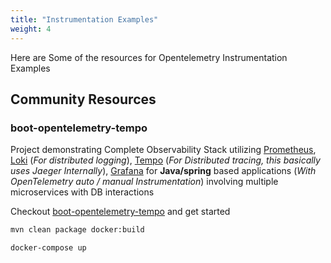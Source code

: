 ```yaml
---
title: "Instrumentation Examples"
weight: 4
---
```


Here are Some of the resources for Opentelemetry Instrumentation Examples

## Community Resources

### boot-opentelemetry-tempo

Project demonstrating Complete Observability Stack utilizing [Prometheus](https://prometheus.io/), [Loki](https://grafana.com/oss/loki/) (_For distributed logging_), [Tempo](https://grafana.com/oss/tempo/) (_For Distributed tracing, this basically uses Jaeger Internally_), [Grafana](https://grafana.com/grafana/) for **Java/spring** based applications (_With OpenTelemetry auto / manual Instrumentation_) involving multiple microservices with DB interactions

Checkout [boot-opentelemetry-tempo](https://github.com/mnadeem/boot-opentelemetry-tempo) and get started

````bash
mvn clean package docker:build
````

````bash
docker-compose up
````


